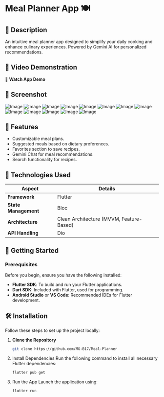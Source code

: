 # Meal Planner App 🍽️


## 📜 Description
An intuitive meal planner app designed to simplify your daily cooking and enhance culinary experiences. Powered by Gemini AI for personalized recommendations.

## 🎦 Video Demonstration
🎥 **Watch App Demo** 

## 📱 Screenshot
![Image](https://github.com/user-attachments/assets/5634c53d-2bcf-48e2-b8bc-af14ffd08482)
![Image](https://github.com/user-attachments/assets/96fdb3e0-f247-43fb-a23c-b4109c85ddf5)
![Image](https://github.com/user-attachments/assets/2af0db90-11ff-4eaa-9f24-cad2e5bc2dc8)
![Image](https://github.com/user-attachments/assets/954b7359-0cf8-42e7-a346-c2dd50ddb61a)
![Image](https://github.com/user-attachments/assets/4cbd1ca1-30c3-4c4c-b684-383a726f6937)
![Image](https://github.com/user-attachments/assets/44af31a6-2035-4a07-8461-1d2718ef47c4)
![Image](https://github.com/user-attachments/assets/ef230d8e-d301-40df-941e-2e5f49f18c19)
![Image](https://github.com/user-attachments/assets/9cd130f5-4251-4967-9e58-4be4a2dc5721)
![Image](https://github.com/user-attachments/assets/fc946e0e-6b56-4940-84ba-907faf1ae459)
![Image](https://github.com/user-attachments/assets/ce275c00-c203-4a4d-97e8-cd15558b40ec)
![Image](https://github.com/user-attachments/assets/d06cf0c7-2b47-4d7a-bd5f-090ffeeabd69)
![Image](https://github.com/user-attachments/assets/150b5a3e-a059-41a1-9072-a10ca2b978d0)
![Image](https://github.com/user-attachments/assets/fdb8568a-9c63-4910-8d15-f89796f4d77c)


## 🚀 Features
- Customizable meal plans.
- Suggested meals based on dietary preferences.
- Favorites section to save recipes.
- Gemini Chat for meal recommendations.
- Search functionality for recipes.


## 🔨 Technologies Used

| **Aspect**             | **Details**                              |
|------------------------|------------------------------------------|
| **Framework**          | Flutter                                  |
| **State Management**   | Bloc                                     |
| **Architecture**       | Clean Architecture (MVVM, Feature-Based) |
| **API Handling**       | Dio                                      |


## 🏡 Getting Started

### Prerequisites
Before you begin, ensure you have the following installed:
- **Flutter SDK**: To build and run your Flutter applications.
- **Dart SDK**: Included with Flutter, used for programming.
- **Android Studio** or **VS Code**: Recommended IDEs for Flutter development.


## 🛠️ Installation

Follow these steps to set up the project locally:

1. **Clone the Repository**
   ```bash
   git clone https://github.com/MG-B17/Meal-Planner
2. Install Dependencies Run the following command to install all necessary Flutter dependencies:
   ```bash
   flutter pub get
3. Run the App Launch the application using:
   ```bash
   flutter run




   
